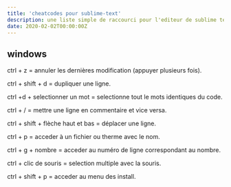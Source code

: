 ```yaml
---
title: 'cheatcodes pour sublime-text'
description: une liste simple de raccourci pour l'editeur de sublime text.
date: 2020-02-02T00:00:00Z
---
```


## windows

ctrl + z = annuler les dernières modification (appuyer plusieurs fois).

ctrl + shift + d = dupliquer une ligne.

ctrl +d + selectionner un mot = selectionne tout le mots identiques du code.

ctrl + / = mettre une ligne en commentaire et vice versa.

ctrl + shift + flèche haut et bas = déplacer une ligne.

ctrl + p = acceder à un fichier ou therme avec le nom.

ctrl + g + nombre = acceder au numéro de ligne correspondant au nombre.

ctrl + clic de souris = selection multiple avec la souris.

ctrl + shift + p = acceder au menu des install.
